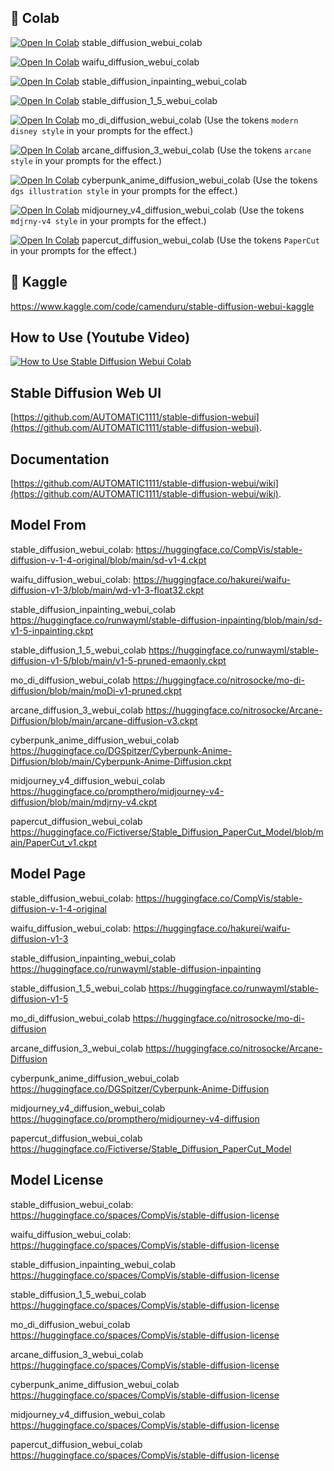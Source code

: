 ## 🦒 Colab
[![Open In Colab](https://colab.research.google.com/assets/colab-badge.svg)](https://colab.research.google.com/github/camenduru/stable-diffusion-webui-colab/blob/main/stable_diffusion_webui_colab.ipynb) stable_diffusion_webui_colab

[![Open In Colab](https://colab.research.google.com/assets/colab-badge.svg)](https://colab.research.google.com/github/camenduru/stable-diffusion-webui-colab/blob/main/waifu_diffusion_webui_colab.ipynb) waifu_diffusion_webui_colab

[![Open In Colab](https://colab.research.google.com/assets/colab-badge.svg)](https://colab.research.google.com/github/camenduru/stable-diffusion-webui-colab/blob/main/stable_diffusion_inpainting_webui_colab.ipynb) stable_diffusion_inpainting_webui_colab

[![Open In Colab](https://colab.research.google.com/assets/colab-badge.svg)](https://colab.research.google.com/github/camenduru/stable-diffusion-webui-colab/blob/main/stable_diffusion_1_5_webui_colab.ipynb) stable_diffusion_1_5_webui_colab

[![Open In Colab](https://colab.research.google.com/assets/colab-badge.svg)](https://colab.research.google.com/github/camenduru/stable-diffusion-webui-colab/blob/main/mo_di_diffusion_webui_colab.ipynb) mo_di_diffusion_webui_colab (Use the tokens `modern disney style` in your prompts for the effect.)

[![Open In Colab](https://colab.research.google.com/assets/colab-badge.svg)](https://colab.research.google.com/github/camenduru/stable-diffusion-webui-colab/blob/main/arcane_diffusion_3_webui_colab.ipynb) arcane_diffusion_3_webui_colab (Use the tokens `arcane style` in your prompts for the effect.)

[![Open In Colab](https://colab.research.google.com/assets/colab-badge.svg)](https://colab.research.google.com/github/camenduru/stable-diffusion-webui-colab/blob/main/cyberpunk_anime_diffusion_webui_colab.ipynb) cyberpunk_anime_diffusion_webui_colab (Use the tokens `dgs illustration style` in your prompts for the effect.)

[![Open In Colab](https://colab.research.google.com/assets/colab-badge.svg)](https://colab.research.google.com/github/camenduru/stable-diffusion-webui-colab/blob/main/midjourney_v4_diffusion_webui_colab.ipynb) midjourney_v4_diffusion_webui_colab (Use the tokens `mdjrny-v4 style` in your prompts for the effect.)

[![Open In Colab](https://colab.research.google.com/assets/colab-badge.svg)](https://colab.research.google.com/github/camenduru/stable-diffusion-webui-colab/blob/main/papercut_diffusion_webui_colab.ipynb) papercut_diffusion_webui_colab (Use the tokens `PaperCut` in your prompts for the effect.)

## 🦆 Kaggle
https://www.kaggle.com/code/camenduru/stable-diffusion-webui-kaggle

## How to Use (Youtube Video)
[![How to Use Stable Diffusion Webui Colab](https://i.imgur.com/Bth3B2R.jpg)](http://www.youtube.com/watch?v=ZUbLoMt_wa0)

## Stable Diffusion Web UI
[https://github.com/AUTOMATIC1111/stable-diffusion-webui](https://github.com/AUTOMATIC1111/stable-diffusion-webui).

## Documentation
[https://github.com/AUTOMATIC1111/stable-diffusion-webui/wiki](https://github.com/AUTOMATIC1111/stable-diffusion-webui/wiki).

## Model From
stable_diffusion_webui_colab: https://huggingface.co/CompVis/stable-diffusion-v-1-4-original/blob/main/sd-v1-4.ckpt

waifu_diffusion_webui_colab: https://huggingface.co/hakurei/waifu-diffusion-v1-3/blob/main/wd-v1-3-float32.ckpt

stable_diffusion_inpainting_webui_colab https://huggingface.co/runwayml/stable-diffusion-inpainting/blob/main/sd-v1-5-inpainting.ckpt

stable_diffusion_1_5_webui_colab https://huggingface.co/runwayml/stable-diffusion-v1-5/blob/main/v1-5-pruned-emaonly.ckpt

mo_di_diffusion_webui_colab https://huggingface.co/nitrosocke/mo-di-diffusion/blob/main/moDi-v1-pruned.ckpt

arcane_diffusion_3_webui_colab https://huggingface.co/nitrosocke/Arcane-Diffusion/blob/main/arcane-diffusion-v3.ckpt

cyberpunk_anime_diffusion_webui_colab https://huggingface.co/DGSpitzer/Cyberpunk-Anime-Diffusion/blob/main/Cyberpunk-Anime-Diffusion.ckpt

midjourney_v4_diffusion_webui_colab https://huggingface.co/prompthero/midjourney-v4-diffusion/blob/main/mdjrny-v4.ckpt

papercut_diffusion_webui_colab https://huggingface.co/Fictiverse/Stable_Diffusion_PaperCut_Model/blob/main/PaperCut_v1.ckpt

## Model Page
stable_diffusion_webui_colab: https://huggingface.co/CompVis/stable-diffusion-v-1-4-original

waifu_diffusion_webui_colab: https://huggingface.co/hakurei/waifu-diffusion-v1-3

stable_diffusion_inpainting_webui_colab https://huggingface.co/runwayml/stable-diffusion-inpainting

stable_diffusion_1_5_webui_colab https://huggingface.co/runwayml/stable-diffusion-v1-5

mo_di_diffusion_webui_colab https://huggingface.co/nitrosocke/mo-di-diffusion

arcane_diffusion_3_webui_colab https://huggingface.co/nitrosocke/Arcane-Diffusion

cyberpunk_anime_diffusion_webui_colab https://huggingface.co/DGSpitzer/Cyberpunk-Anime-Diffusion

midjourney_v4_diffusion_webui_colab https://huggingface.co/prompthero/midjourney-v4-diffusion

papercut_diffusion_webui_colab https://huggingface.co/Fictiverse/Stable_Diffusion_PaperCut_Model

## Model License
stable_diffusion_webui_colab: https://huggingface.co/spaces/CompVis/stable-diffusion-license

waifu_diffusion_webui_colab: https://huggingface.co/spaces/CompVis/stable-diffusion-license

stable_diffusion_inpainting_webui_colab https://huggingface.co/spaces/CompVis/stable-diffusion-license

stable_diffusion_1_5_webui_colab https://huggingface.co/spaces/CompVis/stable-diffusion-license

mo_di_diffusion_webui_colab https://huggingface.co/spaces/CompVis/stable-diffusion-license

arcane_diffusion_3_webui_colab https://huggingface.co/spaces/CompVis/stable-diffusion-license

cyberpunk_anime_diffusion_webui_colab https://huggingface.co/spaces/CompVis/stable-diffusion-license

midjourney_v4_diffusion_webui_colab https://huggingface.co/spaces/CompVis/stable-diffusion-license

papercut_diffusion_webui_colab https://huggingface.co/spaces/CompVis/stable-diffusion-license
